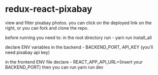 # redux-react-pixabay
view and filter pixabay photos.
you can click on the deployed link on the right,
or you can fork and clone the repo.

before running you need to:
in the root directory run - yarn run install_all

declare ENV variables in the backend - BACKEND_PORT, API_KEY (you'll need pixabay api key)

in the frontend ENV file declare - REACT_APP_API_URL=(insert your BACKEND_PORT)
then you can run yarn run dev

